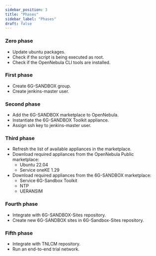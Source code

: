 ```yaml
---
sidebar_position: 3
title: "Phases"
sidebar_label: "Phases"
draft: false
---
```


### Zero phase

- Update ubuntu packages.
- Check if the script is being executed as root.
- Check if the OpenNebula CLI tools are installed.

### First phase

- Create 6G-SANDBOX group.
- Create jenkins-master user.

### Second phase

- Add the 6G-SANDBOX marketplace to OpenNebula.
- Instantiate the 6G-SANDBOX Toolkit appliance.
- Assign ssh key to jenkins-master user.

### Third phase

- Refresh the list of available appliances in the marketplace.
- Download required appliances from the OpenNebula Public marketplace:
  - Ubuntu 22.04
  - Service oneKE 1.29
- Download required appliances from the 6G-SANDBOX marketplace:
  - Service 6G-Sandbox Toolkit
  - NTP
  - UERANSIM

### Fourth phase

- Integrate with 6G-SANDBOX-Sites repository.
- Create new 6G-SANDBOX sites in 6G-Sandbox-Sites repository.

### Fifth phase

- Integrate with TNLCM repository.
- Run an end-to-end trial network.